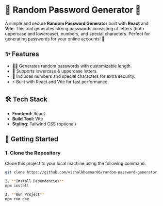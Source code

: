 # 🔐 **Random Password Generator** 🔑

A simple and secure **Random Password Generator** built with **React** and **Vite**. This tool generates strong passwords consisting of letters (both uppercase and lowercase), numbers, and special characters. Perfect for generating passwords for your online accounts! 🚀



## ✨ **Features**
- 🧑‍💻 Generates random passwords with customizable length.
- 🔡 Supports lowercase & uppercase letters.
- 🔢 Includes numbers and special characters for extra security.
- ⚡ Built with React and Vite for fast performance.

## 🛠 **Tech Stack**
- **Frontend:** React
- **Build Tool:** Vite
- **Styling:** Tailwind CSS (optional)

## 🚀 **Getting Started**

### 1. **Clone the Repository**
Clone this project to your local machine using the following command:

```bash
git clone https://github.com/vishalkhemnar06/random-password-generator.git

2. **Install Dependencies**
npm install

3. **Run Project**
npm run dev
